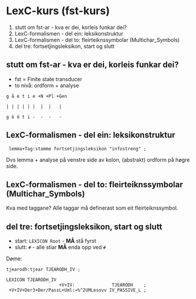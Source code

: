 # LexC-kurs (fst-kurs)

1. stutt om fst-ar - kva er dei, korleis funkar dei?
1. LexC-formalismen - del ein: leksikonstruktur
1. LexC-formalismen - del to: fleirteiknssymbolar (Multichar_Symbols)
1. del tre: fortsetjingsleksikon, start og slutt

## stutt om fst-ar - kva er dei, korleis funkar dei?

- fst = Finite state transducer
- to nivå: ordform + analyse

```
g å e t i e +N +Pl +Gen

| | | | | |  |  |   |

g ö ö t i -  -  -   -
```

## LexC-formalismen - del ein: leksikonstruktur

```
 lemma+Tag:stamme fortsetjingsleksikon "infostreng" ;
```

Dvs lemma + analyse på venstre side av kolon, (abstrakt) ordform på høgre side.

## LexC-formalismen - del to: fleirteiknssymbolar (Multichar_Symbols)

Kva med taggane? Alle taggar må definerast som eit fleirteiknssymbol.

## del tre: fortsetjingsleksikon, start og slutt

- start: `LEXICON Root` - **MÅ** stå fyrst
- slutt: `#` - alle stiar **MÅ** enda opp ved `#`

Døme:

```
tjearodh:tjear TJEARODH_IV ;

LEXICON TJEARODH_IV
                    +V+IV:              TJEARODH    ;
 +V+IV+Der3+Der/PassL+Uml:»%^2UMLesovv IV_PASSIVE_L ;
```
